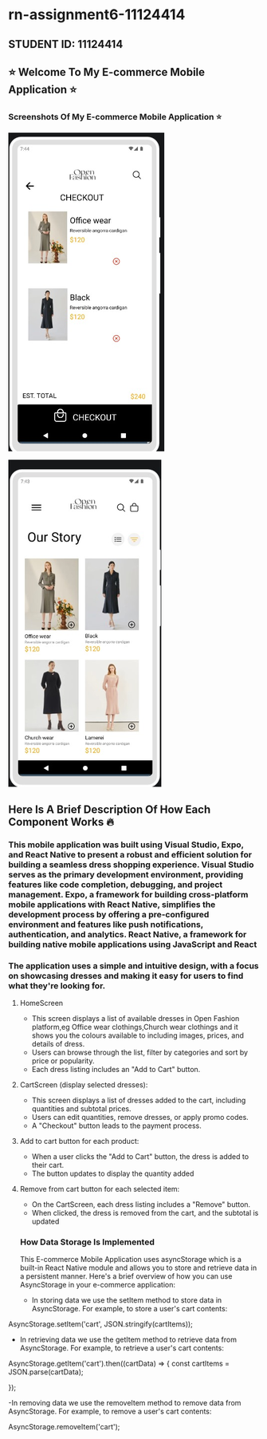 # rn-assignment6-11124414
## STUDENT ID: 11124414

## :star: Welcome To My E-commerce Mobile Application :star:
 ### Screenshots Of My E-commerce Mobile Application :star:

![alt text](MyWebsite/assets/Screen2.jpeg)


![alt text](MyWebsite/assets/Screen1.jpeg)



 


 ## Here Is A Brief Description Of How Each Component Works :fire:


 ### This mobile application was built using Visual Studio, Expo, and React Native to present a robust and efficient solution for building a seamless dress shopping experience. Visual Studio serves as the primary development environment, providing features like code completion, debugging, and project management. Expo, a framework for building cross-platform mobile applications with React Native, simplifies the development process by offering a pre-configured environment and features like push notifications, authentication, and analytics. React Native, a framework for building native mobile applications using JavaScript and React
### The application uses a simple and intuitive design, with a focus on showcasing dresses and making it easy for users to find what they're looking for.
 1. HomeScreen
    - This screen displays a list of available dresses in Open Fashion platform,eg Office wear clothings,Church wear clothings and it shows you the colours available to including images, prices, and details of dress.
    - Users can browse through the list, filter by categories and sort by price or popularity.
    - Each dress listing includes an "Add to Cart" button.

2. CartScreen (display selected dresses):
    - This screen displays a list of dresses added to the cart, including quantities and subtotal prices.
    - Users can edit quantities, remove dresses, or apply promo codes.
    - A "Checkout" button leads to the payment process.

3. Add to cart button for each product:
    - When a user clicks the "Add to Cart" button, the dress is added to their cart.
    - The button updates to display the quantity added 

4. Remove from cart button for each selected item:
    - On the CartScreen, each dress listing includes a "Remove" button.
    - When clicked, the dress is removed from the cart, and the subtotal is updated



     ### How Data Storage Is Implemented

     This E-commerce Mobile Application uses asyncStorage which is a built-in React Native module and  allows you to store and retrieve data in a persistent manner. Here's a brief overview of how you can use AsyncStorage in your e-commerce application:


     - In storing data we use the setItem method to store data in AsyncStorage. For example, to store a user's cart contents:

AsyncStorage.setItem('cart', JSON.stringify(cartItems));

- In retrieving data we use the getItem method to retrieve data from AsyncStorage. For example, to retrieve a user's cart contents:

AsyncStorage.getItem('cart').then((cartData) => {
  const cartItems = JSON.parse(cartData);

});

-In removing data we use the removeItem method to remove data from AsyncStorage. For example, to remove a user's cart contents:

AsyncStorage.removeItem('cart');
 
